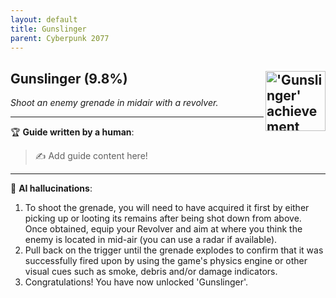 ```yaml
---
layout: default
title: Gunslinger
parent: Cyberpunk 2077
---
```


## Gunslinger (9.8%) <img align="right" src="https://cdn.cloudflare.steamstatic.com/steamcommunity/public/images/apps/1091500/d13a7170dd835e73cf30a7ee6da0ebf3670c23a1.jpg" alt="'Gunslinger' achievement icon" width="96" height="96">

_Shoot an enemy grenade in midair with a revolver._

---

:trophy: **Guide written by a human**:

> :writing_hand: Add guide content here!

---

:robot: **AI hallucinations**:

1. To shoot the grenade, you will need to have acquired it first by either picking up or looting its remains after being shot down from above. Once obtained, equip your Revolver and aim at where you think the enemy is located in mid-air (you can use a radar if available).
2. Pull back on the trigger until the grenade explodes to confirm that it was successfully fired upon by using the game's physics engine or other visual cues such as smoke, debris and/or damage indicators.
3. Congratulations! You have now unlocked 'Gunslinger'.

